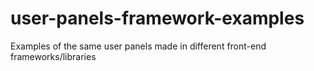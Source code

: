 # user-panels-framework-examples
Examples of the same user panels made in different front-end frameworks/libraries
